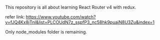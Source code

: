 This repository is all about learning React Router v4 with redux.

refer link: https://www.youtube.com/watch?v=fJQ4Kx8jTnI&list=PLCOUdN7z_sspfP3_nc58hk9puajN8U3Zu&index=1

Only node_modules folder is remaining.
